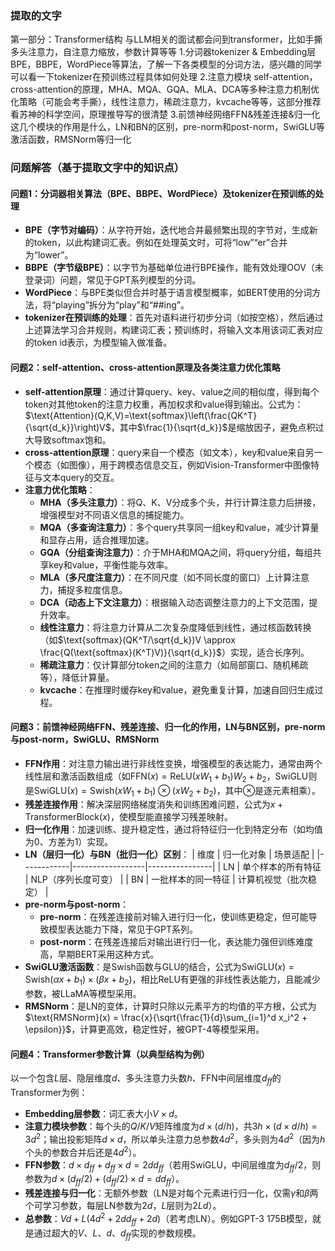 ### 提取的文字
第一部分：Transformer结构
与LLM相关的面试都会问到transformer，比如手撕多头注意力，自注意力缩放，参数计算等等
1.分词器tokenizer & Embedding层
BPE，BBPE，WordPiece等算法，了解一下各类模型的分词方法，感兴趣的同学可以看一下tokenizer在预训练过程具体如何处理
2.注意力模块
self-attention，cross-attention的原理，MHA、MQA、GQA、MLA、DCA等多种注意力机制优化策略（可能会考手撕），线性注意力，稀疏注意力，kvcache等等，这部分推荐看苏神的科学空间，原理推导写的很清楚
3.前馈神经网络FFN&残差连接&归一化
这几个模块的作用是什么，LN和BN的区别，pre-norm和post-norm，SwiGLU等激活函数，RMSNorm等归一化


### 问题解答（基于提取文字中的知识点）
#### 问题1：分词器相关算法（BPE、BBPE、WordPiece）及tokenizer在预训练的处理
- **BPE（字节对编码）**：从字符开始，迭代地合并最频繁出现的字节对，生成新的token，以此构建词汇表。例如在处理英文时，可将“low”“er”合并为“lower”。
- **BBPE（字节级BPE）**：以字节为基础单位进行BPE操作，能有效处理OOV（未登录词）问题，常见于GPT系列模型的分词。
- **WordPiece**：与BPE类似但合并时基于语言模型概率，如BERT使用的分词方法，将“playing”拆分为“play”和“##ing”。
- **tokenizer在预训练的处理**：首先对语料进行初步分词（如按空格），然后通过上述算法学习合并规则，构建词汇表；预训练时，将输入文本用该词汇表对应的token id表示，为模型输入做准备。


#### 问题2：self-attention、cross-attention原理及各类注意力优化策略
- **self-attention原理**：通过计算query、key、value之间的相似度，得到每个token对其他token的注意力权重，再加权求和value得到输出。公式为：$\text{Attention}(Q,K,V)=\text{softmax}\left(\frac{QK^T}{\sqrt{d_k}}\right)V$，其中$\frac{1}{\sqrt{d_k}}$是缩放因子，避免点积过大导致softmax饱和。
- **cross-attention原理**：query来自一个模态（如文本），key和value来自另一个模态（如图像），用于跨模态信息交互，例如Vision-Transformer中图像特征与文本query的交互。
- **注意力优化策略**：
  - **MHA（多头注意力）**：将Q、K、V分成多个头，并行计算注意力后拼接，增强模型对不同语义信息的捕捉能力。
  - **MQA（多查询注意力）**：多个query共享同一组key和value，减少计算量和显存占用，适合推理加速。
  - **GQA（分组查询注意力）**：介于MHA和MQA之间，将query分组，每组共享key和value，平衡性能与效率。
  - **MLA（多尺度注意力）**：在不同尺度（如不同长度的窗口）上计算注意力，捕捉多粒度信息。
  - **DCA（动态上下文注意力）**：根据输入动态调整注意力的上下文范围，提升效率。
  - **线性注意力**：将注意力计算从二次复杂度降低到线性，通过核函数转换（如$\text{softmax}(QK^T/\sqrt{d_k})V \approx \frac{Q(\text{softmax}(K^T)V)}{\sqrt{d_k}}$）实现，适合长序列。
  - **稀疏注意力**：仅计算部分token之间的注意力（如局部窗口、随机稀疏等），降低计算量。
  - **kvcache**：在推理时缓存key和value，避免重复计算，加速自回归生成过程。


#### 问题3：前馈神经网络FFN、残差连接、归一化的作用，LN与BN区别，pre-norm与post-norm，SwiGLU、RMSNorm
- **FFN作用**：对注意力输出进行非线性变换，增强模型的表达能力，通常由两个线性层和激活函数组成（如$\text{FFN}(x)=\text{ReLU}(xW_1 + b_1)W_2 + b_2$，SwiGLU则是$\text{SwiGLU}(x) = \text{Swish}(xW_1 + b_1) \otimes (xW_2 + b_2)$，其中$\otimes$是逐元素相乘）。
- **残差连接作用**：解决深层网络梯度消失和训练困难问题，公式为$x + \text{TransformerBlock}(x)$，使模型能直接学习残差映射。
- **归一化作用**：加速训练、提升稳定性，通过将特征归一化到特定分布（如均值为0、方差为1）实现。
- **LN（层归一化）与BN（批归一化）区别**：
  | 维度       | 归一化对象       | 场景适配       |
  |------------|------------------|----------------|
  | LN         | 单个样本的所有特征 | NLP（序列长度可变） |
  | BN         | 一批样本的同一特征 | 计算机视觉（批次稳定） |
- **pre-norm与post-norm**：
  - **pre-norm**：在残差连接前对输入进行归一化，使训练更稳定，但可能导致模型表达能力下降，常见于GPT系列。
  - **post-norm**：在残差连接后对输出进行归一化，表达能力强但训练难度高，早期BERT采用这种方式。
- **SwiGLU激活函数**：是Swish函数与GLU的结合，公式为$\text{SwiGLU}(x) = \text{Swish}(\alpha x + b_1) \times (\beta x + b_2)$，相比ReLU有更强的非线性表达能力，且能减少参数，被LLaMA等模型采用。
- **RMSNorm**：是LN的变体，计算时只除以元素平方的均值的平方根，公式为$\text{RMSNorm}(x) = \frac{x}{\sqrt{\frac{1}{d}\sum_{i=1}^d x_i^2 + \epsilon}}$，计算更高效，稳定性好，被GPT-4等模型采用。


#### 问题4：Transformer参数计算（以典型结构为例）
以一个包含$L$层、隐层维度$d$、多头注意力头数$h$、FFN中间层维度$d_{ff}$的Transformer为例：
- **Embedding层参数**：词汇表大小$V \times d$。
- **注意力模块参数**：每个头的$Q/K/V$矩阵维度为$d \times (d/h)$，共$3h \times (d \times d/h) = 3d^2$；输出投影矩阵$d \times d$，所以单头注意力总参数$4d^2$，多头则为$4d^2$（因为$h$个头的参数合并后还是$4d^2$）。
- **FFN参数**：$d \times d_{ff} + d_{ff} \times d = 2dd_{ff}$（若用SwiGLU，中间层维度为$d_{ff}/2$，则参数为$d \times (d_{ff}/2) + (d_{ff}/2) \times d = dd_{ff}$）。
- **残差连接与归一化**：无额外参数（LN是对每个元素进行归一化，仅需$\gamma$和$\beta$两个可学习参数，每层LN参数为$2d$，$L$层则为$2Ld$）。
- **总参数**：$Vd + L(4d^2 + 2dd_{ff} + 2d)$（若考虑LN）。例如GPT-3 175B模型，就是通过超大的$V$、$L$、$d$、$d_{ff}$实现的参数规模。
